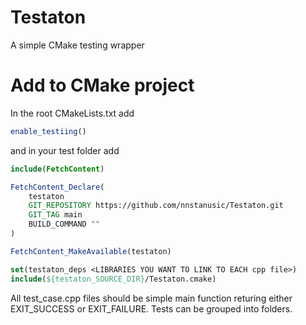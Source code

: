 # Testaton
A simple CMake testing wrapper


# Add to CMake project 

In the root CMakeLists.txt add
```CMake
enable_testiing()
```

and in your test folder add

```CMake
include(FetchContent)

FetchContent_Declare(
	testaton
	GIT_REPOSITORY https://github.com/nnstanusic/Testaton.git
	GIT_TAG main
	BUILD_COMMAND ""
)

FetchContent_MakeAvailable(testaton)

set(testaton_deps <LIBRARIES YOU WANT TO LINK TO EACH cpp file>)
include(${testaton_SOURCE_DIR}/Testaton.cmake)
```

All test_case.cpp files should be simple main function returing either EXIT_SUCCESS or EXIT_FAILURE. 
Tests can be grouped into folders.
